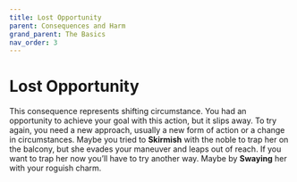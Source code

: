 ```yaml
---
title: Lost Opportunity
parent: Consequences and Harm
grand_parent: The Basics
nav_order: 3
---
```


# Lost Opportunity
This consequence represents shifting circumstance. You had an opportunity to achieve your goal with this action, but it slips away. To try again, you need a new approach, usually a new form of action or a change in circumstances. Maybe you tried to **Skirmish** with the noble to trap her on the balcony, but she evades your maneuver and leaps out of reach. If you want to trap her now you’ll have to try another way. Maybe by **Swaying** her with your roguish charm.
